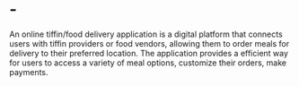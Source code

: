 # -
An online tiffin/food delivery application is a digital platform that connects users with tiffin providers or food vendors, allowing them to order meals for delivery to their preferred location. The application provides a efficient way for users to access a variety of meal options, customize their orders, make payments.
